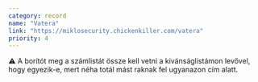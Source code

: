 ```yaml
---
category: record
name: "Vatera"
link: "https://miklosecurity.chickenkiller.com/vatera"
priority: 4
---
```

⚠️ A borítót meg a számlistát össze kell vetni a kivánságlistámon levővel, hogy egyezik-e, mert néha totál mást raknak fel ugyanazon cím alatt.